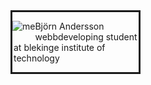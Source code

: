 <div class="byline" style="width: 40%; border-style: solid;">
<p style="float:left;">
<img src="img/me2.jpg" alt="me">
<p style="margin-left: 2px;;">
Björn Andersson<br>
webbdeveloping student at blekinge institute of technology 
</p></p></div>

